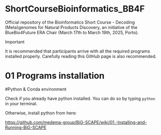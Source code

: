 # ShortCourseBioinformatics_BB4F
Official repository of the Bioinformatics Short Course - Decoding (Meta)genomes for Natural Products Discovery, an initiative of the BlueBio4Future ERA Chair (March 17th to March 19th, 2025, Porto). 


> [!IMPORTANT]
> It is recommended that participants arrive with all the required programs installed properly. Carefully reading this GitHub page is also recommended.

# 01 Programs installation
#Python & Conda environment

Check if you already have python installed. You  can do so by typing `python` in your terminal.

Otherwise, install python from here:



https://github.com/medema-group/BiG-SCAPE/wiki/01.-Installing-and-Running-BiG-SCAPE
